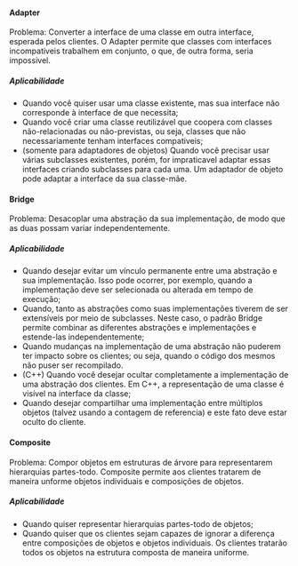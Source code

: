 #### Adapter
Problema: Converter a interface de uma classe em outra interface, esperada pelos clientes. O Adapter permite que classes com interfaces incompativeis trabalhem em conjunto, o que, de outra forma, seria impossivel.

##### Aplicabilidade
- Quando você quiser usar uma classe existente, mas sua interface não corresponde à interface de que necessita;
- Quando você criar uma classe reutilizável que coopera com classes não-relacionadas ou não-previstas, ou seja, classes que não necessariamente tenham interfaces compativeis;
- (somente para adaptadores de objetos) Quando você precisar usar várias subclasses existentes, porém, for impraticavel adaptar essas interfaces criando subclasses para cada uma. Um adaptador de objeto pode adaptar a interface da sua classe-mãe.


#### Bridge
Problema: Desacoplar uma abstração da sua implementação, de modo que as duas possam variar independentemente.
##### Aplicabilidade
- Quando desejar evitar um vínculo permanente entre uma abstração e sua implementação. Isso pode ocorrer, por exemplo, quando a implementação deve ser selecionada ou alterada em tempo de execução;
- Quando, tanto as abstrações como suas implementações tiverem de ser extensíveis por meio de subclasses. Neste caso, o padrão Bridge permite combinar as diferentes abstrações e implementações e estende-las independentemente;
- Quando mudanças na implementação de uma abstração não puderem ter impacto sobre os clientes; ou seja, quando o código dos mesmos não puser ser recompilado.
- (C++) Quando você desejar ocultar completamente a implementação de uma abstração dos clientes. Em C++, a representação de uma classe é visível na interface da classe;
- Quando desejar compartilhar uma implementação entre múltiplos objetos (talvez usando a contagem de referencia) e este fato deve estar oculto do cliente.

#### Composite
Problema: Compor objetos em estruturas de árvore para representarem hierarquias partes-todo.
Composite permite aos clientes tratarem de maneira unforme objetos individuais e composições de objetos.
##### Aplicabilidade
- Quando quiser representar hierarquias partes-todo de objetos;
- Quando quiser que os clientes sejam capazes de ignorar a diferença entre composições de objetos e objetos individuais. Os clientes tratarão todos os objetos na estrutura composta de maneira uniforme.